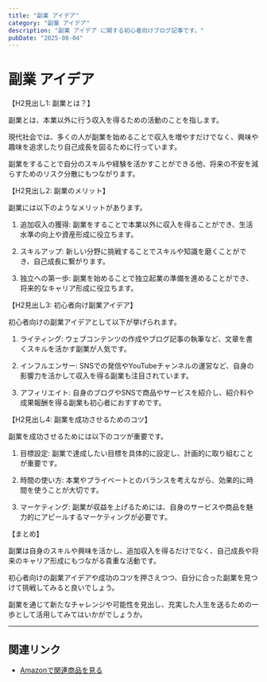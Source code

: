 ```yaml
---
title: "副業 アイデア"
category: "副業 アイデア"
description: "副業 アイデア に関する初心者向けブログ記事です。"
pubDate: "2025-08-04"
---
```


# 副業 アイデア

【H2見出し1: 副業とは？】

副業とは、本業以外に行う収入を得るための活動のことを指します。

現代社会では、多くの人が副業を始めることで収入を増やすだけでなく、興味や趣味を追求したり自己成長を図るために行っています。

副業をすることで自分のスキルや経験を活かすことができる他、将来の不安を減らすためのリスク分散にもつながります。



【H2見出し2: 副業のメリット】

副業には以下のようなメリットがあります。


1. 追加収入の獲得: 副業をすることで本業以外に収入を得ることができ、生活水準の向上や資産形成に役立ちます。


2. スキルアップ: 新しい分野に挑戦することでスキルや知識を磨くことができ、自己成長に繋がります。


3. 独立への第一歩: 副業を始めることで独立起業の準備を進めることができ、将来的なキャリア形成に役立ちます。



【H2見出し3: 初心者向け副業アイデア】

初心者向けの副業アイデアとして以下が挙げられます。


1. ライティング: ウェブコンテンツの作成やブログ記事の執筆など、文章を書くスキルを活かす副業が人気です。


2. インフルエンサー: SNSでの発信やYouTubeチャンネルの運営など、自身の影響力を活かして収入を得る副業も注目されています。


3. アフィリエイト: 自身のブログやSNSで商品やサービスを紹介し、紹介料や成果報酬を得る副業も初心者におすすめです。



【H2見出し4: 副業を成功させるためのコツ】

副業を成功させるためには以下のコツが重要です。


1. 目標設定: 副業で達成したい目標を具体的に設定し、計画的に取り組むことが重要です。


2. 時間の使い方: 本業やプライベートとのバランスを考えながら、効果的に時間を使うことが大切です。


3. マーケティング: 副業が収益を上げるためには、自身のサービスや商品を魅力的にアピールするマーケティングが必要です。



【まとめ】

副業は自身のスキルや興味を活かし、追加収入を得るだけでなく、自己成長や将来のキャリア形成にもつながる貴重な活動です。

初心者向けの副業アイデアや成功のコツを押さえつつ、自分に合った副業を見つけて挑戦してみると良いでしょう。

副業を通じて新たなチャレンジや可能性を見出し、充実した人生を送るための一歩として活用してみてはいかがでしょうか。



---

## 関連リンク

- [Amazonで関連商品を見る](https://www.amazon.co.jp/s?k=%E5%89%AF%E6%A5%AD+%E3%82%A2%E3%82%A4%E3%83%87%E3%82%A2&tag=autowritehubai-22)
